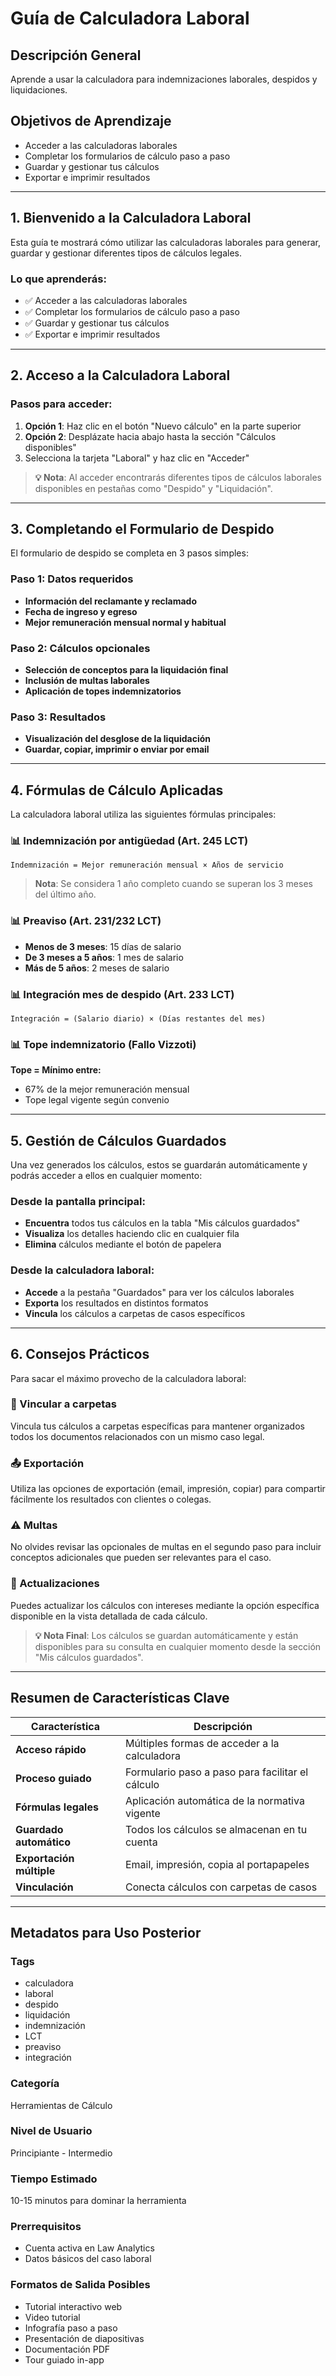 # Guía de Calculadora Laboral

## Descripción General

Aprende a usar la calculadora para indemnizaciones laborales, despidos y liquidaciones.

## Objetivos de Aprendizaje

- Acceder a las calculadoras laborales
- Completar los formularios de cálculo paso a paso
- Guardar y gestionar tus cálculos
- Exportar e imprimir resultados

---

## 1. Bienvenido a la Calculadora Laboral

Esta guía te mostrará cómo utilizar las calculadoras laborales para generar, guardar y gestionar diferentes tipos de cálculos legales.

### Lo que aprenderás:

- ✅ Acceder a las calculadoras laborales
- ✅ Completar los formularios de cálculo paso a paso
- ✅ Guardar y gestionar tus cálculos
- ✅ Exportar e imprimir resultados

---

## 2. Acceso a la Calculadora Laboral

### Pasos para acceder:

1. **Opción 1**: Haz clic en el botón "Nuevo cálculo" en la parte superior
2. **Opción 2**: Desplázate hacia abajo hasta la sección "Cálculos disponibles"
3. Selecciona la tarjeta "Laboral" y haz clic en "Acceder"

> **💡 Nota**: Al acceder encontrarás diferentes tipos de cálculos laborales disponibles en pestañas como "Despido" y "Liquidación".

---

## 3. Completando el Formulario de Despido

El formulario de despido se completa en 3 pasos simples:

### Paso 1: Datos requeridos

- **Información del reclamante y reclamado**
- **Fecha de ingreso y egreso**
- **Mejor remuneración mensual normal y habitual**

### Paso 2: Cálculos opcionales

- **Selección de conceptos para la liquidación final**
- **Inclusión de multas laborales**
- **Aplicación de topes indemnizatorios**

### Paso 3: Resultados

- **Visualización del desglose de la liquidación**
- **Guardar, copiar, imprimir o enviar por email**

---

## 4. Fórmulas de Cálculo Aplicadas

La calculadora laboral utiliza las siguientes fórmulas principales:

### 📊 Indemnización por antigüedad (Art. 245 LCT)

```
Indemnización = Mejor remuneración mensual × Años de servicio
```

> **Nota**: Se considera 1 año completo cuando se superan los 3 meses del último año.

### 📊 Preaviso (Art. 231/232 LCT)

- **Menos de 3 meses**: 15 días de salario
- **De 3 meses a 5 años**: 1 mes de salario
- **Más de 5 años**: 2 meses de salario

### 📊 Integración mes de despido (Art. 233 LCT)

```
Integración = (Salario diario) × (Días restantes del mes)
```

### 📊 Tope indemnizatorio (Fallo Vizzoti)

**Tope = Mínimo entre:**

- 67% de la mejor remuneración mensual
- Tope legal vigente según convenio

---

## 5. Gestión de Cálculos Guardados

Una vez generados los cálculos, estos se guardarán automáticamente y podrás acceder a ellos en cualquier momento:

### Desde la pantalla principal:

- **Encuentra** todos tus cálculos en la tabla "Mis cálculos guardados"
- **Visualiza** los detalles haciendo clic en cualquier fila
- **Elimina** cálculos mediante el botón de papelera

### Desde la calculadora laboral:

- **Accede** a la pestaña "Guardados" para ver los cálculos laborales
- **Exporta** los resultados en distintos formatos
- **Vincula** los cálculos a carpetas de casos específicos

---

## 6. Consejos Prácticos

Para sacar el máximo provecho de la calculadora laboral:

### 🔗 Vincular a carpetas

Vincula tus cálculos a carpetas específicas para mantener organizados todos los documentos relacionados con un mismo caso legal.

### 📤 Exportación

Utiliza las opciones de exportación (email, impresión, copiar) para compartir fácilmente los resultados con clientes o colegas.

### ⚠️ Multas

No olvides revisar las opcionales de multas en el segundo paso para incluir conceptos adicionales que pueden ser relevantes para el caso.

### 🔄 Actualizaciones

Puedes actualizar los cálculos con intereses mediante la opción específica disponible en la vista detallada de cada cálculo.

> **💡 Nota Final**: Los cálculos se guardan automáticamente y están disponibles para su consulta en cualquier momento desde la sección "Mis cálculos guardados".

---

## Resumen de Características Clave

| Característica           | Descripción                                      |
| ------------------------ | ------------------------------------------------ |
| **Acceso rápido**        | Múltiples formas de acceder a la calculadora     |
| **Proceso guiado**       | Formulario paso a paso para facilitar el cálculo |
| **Fórmulas legales**     | Aplicación automática de la normativa vigente    |
| **Guardado automático**  | Todos los cálculos se almacenan en tu cuenta     |
| **Exportación múltiple** | Email, impresión, copia al portapapeles          |
| **Vinculación**          | Conecta cálculos con carpetas de casos           |

---

## Metadatos para Uso Posterior

### Tags

- calculadora
- laboral
- despido
- liquidación
- indemnización
- LCT
- preaviso
- integración

### Categoría

Herramientas de Cálculo

### Nivel de Usuario

Principiante - Intermedio

### Tiempo Estimado

10-15 minutos para dominar la herramienta

### Prerrequisitos

- Cuenta activa en Law Analytics
- Datos básicos del caso laboral

### Formatos de Salida Posibles

- Tutorial interactivo web
- Video tutorial
- Infografía paso a paso
- Presentación de diapositivas
- Documentación PDF
- Tour guiado in-app
